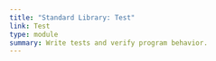```yaml
---
title: "Standard Library: Test"
link: Test
type: module
summary: Write tests and verify program behavior.
---
```

